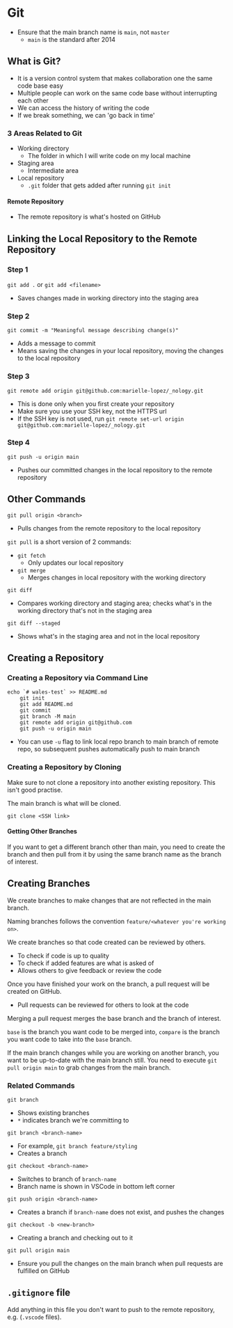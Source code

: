 # Git

- Ensure that the main branch name is `main`, not `master`
    - `main` is the standard after 2014

## What is Git?
- It is a version control system that makes collaboration one the same code base easy
- Multiple people can work on the same code base without interrupting each other
- We can access the history of writing the code
- If we break something, we can 'go back in time'

### 3 Areas Related to Git
- Working directory
    - The folder in which I will write code on my local machine
- Staging area
    - Intermediate area
- Local repository
    - `.git` folder that gets added after running `git init`

#### Remote Repository
- The remote repository is what's hosted on GitHub


## Linking the Local Repository to the Remote Repository

### Step 1
`git add .` or `git add <filename>`
- Saves changes made in working directory into the staging area

### Step 2
`git commit -m "Meaningful message describing change(s)"`
- Adds a message to commit
- Means saving the changes in your local repository, moving the changes to the local repository

### Step 3
`git remote add origin git@github.com:marielle-lopez/_nology.git`
- This is done only when you first create your repository
- Make sure you use your SSH key, not the HTTPS url
- If the SSH key is not used, run `git remote set-url origin git@github.com:marielle-lopez/_nology.git`

### Step 4
`git push -u origin main`
- Pushes our committed changes in the local repository to the remote repository


## Other Commands
`git pull origin <branch>`
- Pulls changes from the remote repository to the local repository

`git pull` is a short version of 2 commands:
- `git fetch`
    - Only updates our local repository
- `git merge`
    - Merges changes in local repository with the working directory

`git diff`
- Compares working directory and staging area; checks what's in the working directory that's not in the staging area

`git diff --staged`
- Shows what's in the staging area and not in the local repository


## Creating a Repository
### Creating a Repository via Command Line
```
echo `# wales-test` >> README.md
    git init
    git add README.md
    git commit
    git branch -M main
    git remote add origin git@github.com
    git push -u origin main
```
- You can use `-u` flag to link local repo branch to main branch of remote repo, so subsequent pushes automatically push to main branch

### Creating a Repository by Cloning
Make sure to not clone a repository into another existing repository. This isn't good practise.

The main branch is what will be cloned.

`git clone <SSH link>`

#### Getting Other Branches
If you want to get a different branch other than main, you need to create the branch and then pull from it by using the same branch name as the branch of interest.


## Creating Branches
We create branches to make changes that are not reflected in the main branch.

Naming branches follows the convention `feature/<whatever you're working on>`.

We create branches so that code created can be reviewed by others.
- To check if code is up to quality
- To check if added features are what is asked of
- Allows others to give feedback or review the code

Once you have finished your work on the branch, a pull request will be created on GitHub.
- Pull requests can be reviewed for others to look at the code

Merging a pull request merges the base branch and the branch of interest.

`base` is the branch you want code to be merged into, `compare` is the branch you want code to take into the `base` branch.

If the main branch changes while you are working on another branch, you want to be up-to-date with the main branch still. You need to execute `git pull origin main` to grab changes from the main branch.

### Related Commands

`git branch`
- Shows existing branches
- `*` indicates branch we're committing to

`git branch <branch-name>`
- For example, `git branch feature/styling`
- Creates a branch

`git checkout <branch-name>`
- Switches to branch of `branch-name`
- Branch name is shown in VSCode in bottom left corner

`git push origin <branch-name>`
- Creates a branch if `branch-name` does not exist, and pushes the changes

`git checkout -b <new-branch>`
- Creating a branch and checking out to it

`git pull origin main`
- Ensure you pull the changes on the main branch when pull requests are fulfilled on GitHub


## `.gitignore` file
Add anything in this file you don't want to push to the remote repository, e.g. (`.vscode` files).